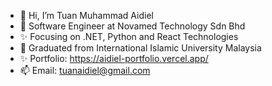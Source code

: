 - 👋 Hi, I’m Tuan Muhammad Aidiel
- 🌱 Software Engineer at Novamed Technology Sdn Bhd
- ✨ Focusing on .NET, Python and React Technologies
- 💞️ Graduated from International Islamic University Malaysia
- ✨ Portfolio: https://aidiel-portfolio.vercel.app/
- 📫 Email: tuanaidiel@gmail.com

<!---
tuanaidiel/tuanaidiel is a ✨ special ✨ repository because its `README.md` (this file) appears on your GitHub profile.
You can click the Preview link to take a look at your changes.
--->

